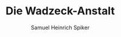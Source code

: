 ---
image: /assets/images/spiker/33a.jpg
thumb: /assets/images/spiker-thumbs/33a.jpg
author: Samuel Heinrich Spiker
artist: 
engraver: 
title: "Die Wadzeck-Anstalt"
subtitle: 
tags:
  - School
layout: post
---